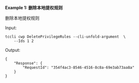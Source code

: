 **Example 1: 删除本地提权规则**

删除本地提权规则

Input: 

```
tccli cwp DeletePrivilegeRules --cli-unfold-argument  \
    --Ids 1 2
```

Output: 
```
{
    "Response": {
        "RequestId": "354f4ac3-8546-4516-8c8a-69e3ab73aa8a"
    }
}
```

